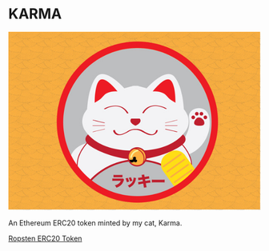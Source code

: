 # KARMA

![Karmatoken](karmatoken.jpg)

An Ethereum ERC20 token minted by my cat, Karma. 

[Ropsten ERC20 Token](https://ropsten.etherscan.io/token/0x6f502849750960cdb3c225bedab6a05065f85855)
